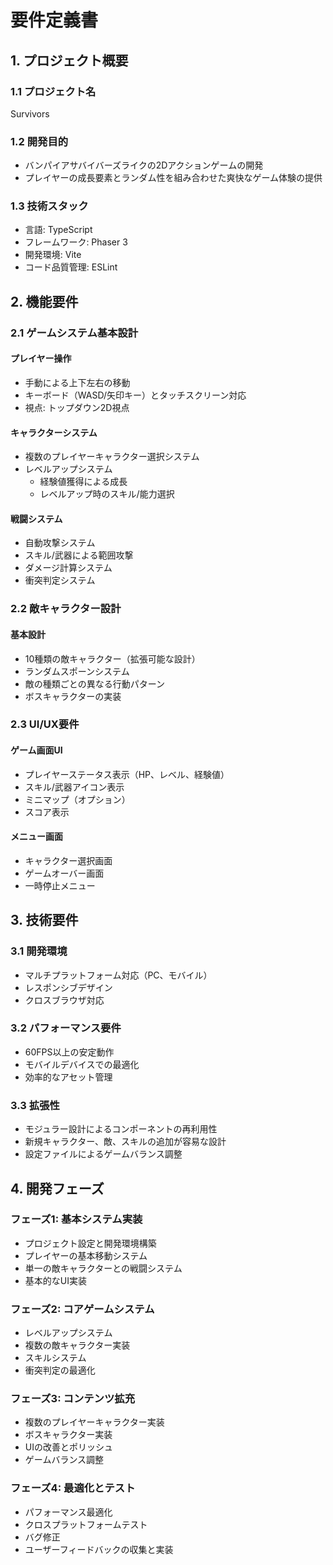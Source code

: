# 要件定義書

## 1. プロジェクト概要
### 1.1 プロジェクト名
Survivors

### 1.2 開発目的
- バンパイアサバイバーズライクの2Dアクションゲームの開発
- プレイヤーの成長要素とランダム性を組み合わせた爽快なゲーム体験の提供

### 1.3 技術スタック
- 言語: TypeScript
- フレームワーク: Phaser 3
- 開発環境: Vite
- コード品質管理: ESLint

## 2. 機能要件

### 2.1 ゲームシステム基本設計
#### プレイヤー操作
- 手動による上下左右の移動
- キーボード（WASD/矢印キー）とタッチスクリーン対応
- 視点: トップダウン2D視点

#### キャラクターシステム
- 複数のプレイヤーキャラクター選択システム
- レベルアップシステム
  - 経験値獲得による成長
  - レベルアップ時のスキル/能力選択

#### 戦闘システム
- 自動攻撃システム
- スキル/武器による範囲攻撃
- ダメージ計算システム
- 衝突判定システム

### 2.2 敵キャラクター設計
#### 基本設計
- 10種類の敵キャラクター（拡張可能な設計）
- ランダムスポーンシステム
- 敵の種類ごとの異なる行動パターン
- ボスキャラクターの実装

### 2.3 UI/UX要件
#### ゲーム画面UI
- プレイヤーステータス表示（HP、レベル、経験値）
- スキル/武器アイコン表示
- ミニマップ（オプション）
- スコア表示

#### メニュー画面
- キャラクター選択画面
- ゲームオーバー画面
- 一時停止メニュー

## 3. 技術要件

### 3.1 開発環境
- マルチプラットフォーム対応（PC、モバイル）
- レスポンシブデザイン
- クロスブラウザ対応

### 3.2 パフォーマンス要件
- 60FPS以上の安定動作
- モバイルデバイスでの最適化
- 効率的なアセット管理

### 3.3 拡張性
- モジュラー設計によるコンポーネントの再利用性
- 新規キャラクター、敵、スキルの追加が容易な設計
- 設定ファイルによるゲームバランス調整

## 4. 開発フェーズ

### フェーズ1: 基本システム実装
- プロジェクト設定と開発環境構築
- プレイヤーの基本移動システム
- 単一の敵キャラクターとの戦闘システム
- 基本的なUI実装

### フェーズ2: コアゲームシステム
- レベルアップシステム
- 複数の敵キャラクター実装
- スキルシステム
- 衝突判定の最適化

### フェーズ3: コンテンツ拡充
- 複数のプレイヤーキャラクター実装
- ボスキャラクター実装
- UIの改善とポリッシュ
- ゲームバランス調整

### フェーズ4: 最適化とテスト
- パフォーマンス最適化
- クロスプラットフォームテスト
- バグ修正
- ユーザーフィードバックの収集と実装